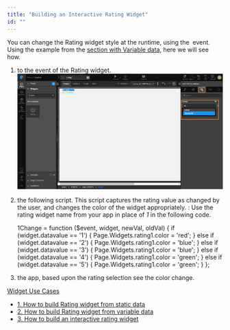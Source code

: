 ```yaml
---
title: "Building an Interactive Rating Widget"
id: ""
---
```


You can change the Rating widget style at the runtime, using the  event. Using the example from the [section with Variable data](/learn/how-tos/rating-widget-using-variable/), here we will see how.

1. to the event of the Rating widget. [![](../assets/rating_usage_statvar_event.png)](../assets/rating_usage_statvar_event.png)
2. the following script. This script captures the rating value as changed by the user, and changes the color of the widget appropriately. : Use the rating widget name from your app in place of _1_ in the following code.
    
    1Change = function ($event, widget, newVal, oldVal) {
        if (widget.datavalue == '1') {
            Page.Widgets.rating1.color = 'red';
        } else if (widget.datavalue == '2') {
            Page.Widgets.rating1.color = 'blue';
        } else if (widget.datavalue == '3') {
            Page.Widgets.rating1.color = 'blue';
        } else if (widget.datavalue == '4') {
            Page.Widgets.rating1.color = 'green';
        } else if (widget.datavalue == '5') {
            Page.Widgets.rating1.color = 'green';
        }
    };
    
3. the app, based upon the rating selection see the color change.

[Widget Use Cases](/learn/app-development/widgets/form-widgets/rating-widget/#use-cases)

- [1\. How to build Rating widget from static data](/learn/how-tos/rating-widget-using-static-data/)
- [2\. How to build Rating widget from variable data](/learn/how-tos/rating-widget-using-variable/)
- [3\. How to build an interactive rating widget](#)
